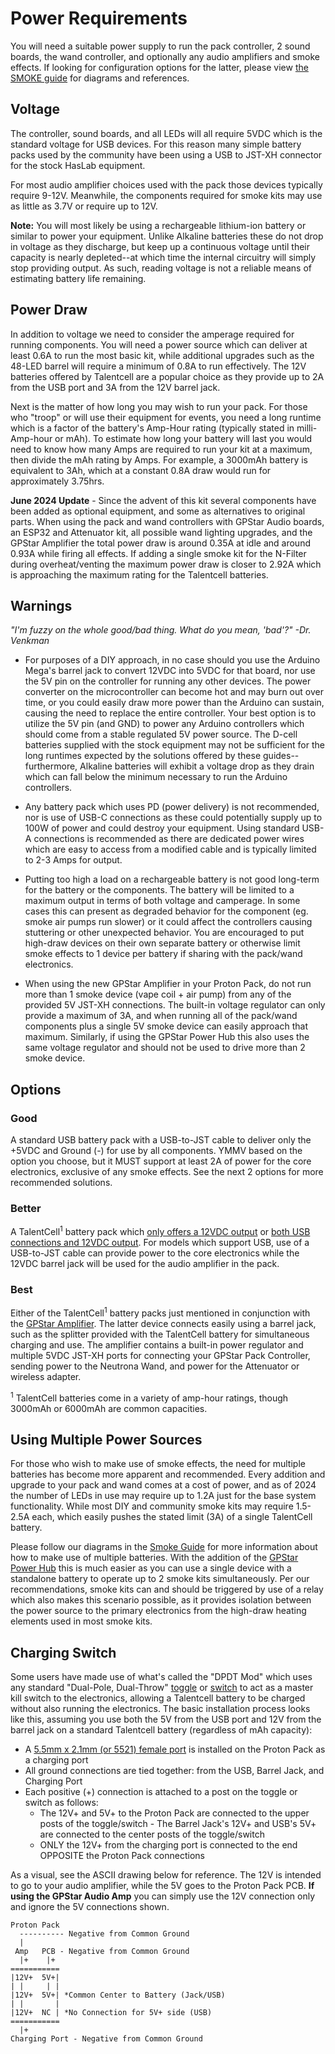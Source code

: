 # Power Requirements

You will need a suitable power supply to run the pack controller, 2 sound boards, the wand controller, and optionally any audio amplifiers and smoke effects. If looking for configuration options for the latter, please view [the SMOKE guide](SMOKE.md) for diagrams and references.

## Voltage

The controller, sound boards, and all LEDs will all require 5VDC which is the standard voltage for USB devices. For this reason many simple battery packs used by the community have been using a USB to JST-XH connector for the stock HasLab equipment.

For most audio amplifier choices used with the pack those devices typically require 9-12V. Meanwhile, the components required for smoke kits may use as little as 3.7V or require up to 12V.

**Note:** You will most likely be using a rechargeable lithium-ion battery or similar to power your equipment. Unlike Alkaline batteries these do not drop in voltage as they discharge, but keep up a continuous voltage until their capacity is nearly depleted--at which time the internal circuitry will simply stop providing output. As such, reading voltage is not a reliable means of estimating battery life remaining.

## Power Draw

In addition to voltage we need to consider the amperage required for running components. You will need a power source which can deliver at least 0.6A to run the most basic kit, while additional upgrades such as the 48-LED barrel will require a minimum of 0.8A to run effectively. The 12V batteries offered by Talentcell are a popular choice as they provide up to 2A from the USB port and 3A from the 12V barrel jack.

Next is the matter of how long you may wish to run your pack. For those who "troop" or will use their equipment for events, you need a long runtime which is a factor of the battery's Amp-Hour rating (typically stated in milli-Amp-hour or mAh). To estimate how long your battery will last you would need to know how many Amps are required to run your kit at a maximum, then divide the mAh rating by Amps. For example, a 3000mAh battery is equivalent to 3Ah, which at a constant 0.8A draw would run for approximately 3.75hrs.

**June 2024 Update** - Since the advent of this kit several components have been added as optional equipment, and some as alternatives to original parts. When using the pack and wand controllers with GPStar Audio boards, an ESP32 and Attenuator kit, all possible wand lighting upgrades, and the GPStar Amplifier the total power draw is around 0.35A at idle and around 0.93A while firing all effects. If adding a single smoke kit for the N-Filter during overheat/venting the maximum power draw is closer to 2.92A which is approaching the maximum rating for the Talentcell batteries.

## Warnings

*"I'm fuzzy on the whole good/bad thing. What do you mean, 'bad'?" -Dr. Venkman*

- For purposes of a DIY approach, in no case should you use the Arduino Mega's barrel jack to convert 12VDC into 5VDC for that board, nor use the 5V pin on the controller for running any other devices. The power converter on the microcontroller can become hot and may burn out over time, or you could easily draw more power than the Arduino can sustain, causing the need to replace the entire controller. Your best option is to utilize the 5V pin (and GND) to power any Arduino controllers which should come from a stable regulated 5V power source. The D-cell batteries supplied with the stock equipment may not be sufficient for the long runtimes expected by the solutions offered by these guides--furthermore, Alkaline batteries will exhibit a voltage drop as they drain which can fall below the minimum necessary to run the Arduino controllers.

- Any battery pack which uses PD (power delivery) is not recommended, nor is use of USB-C connections as these could potentially supply up to 100W of power and could destroy your equipment. Using standard USB-A connections is recommended as there are dedicated power wires which are easy to access from a modified cable and is typically limited to 2-3 Amps for output.

- Putting too high a load on a rechargeable battery is not good long-term for the battery or the components. The battery will be limited to a maximum output in terms of both voltage and camperage. In some cases this can present as degraded behavior for the component (eg. smoke air pumps run slower) or it could affect the controllers causing stuttering or other unexpected behavior. You are encouraged to put high-draw devices on their own separate battery or otherwise limit smoke effects to 1 device per battery if sharing with the pack/wand electronics.

- When using the new GPStar Amplifier in your Proton Pack, do not run more than 1 smoke device (vape coil + air pump) from any of the provided 5V JST-XH connections. The built-in voltage regulator can only provide a maximum of 3A, and when running all of the pack/wand components plus a single 5V smoke device can easily approach that maximum. Similarly, if using the GPStar Power Hub this also uses the same voltage regulator and should not be used to drive more than 2 smoke device.

## Options

### Good

A standard USB battery pack with a USB-to-JST cable to deliver only the +5VDC and Ground (-) for use by all components. YMMV based on the option you choose, but it MUST support at least 2A of power for the core electronics, exclusive of any smoke effects. See the next 2 options for more recommended solutions.

### Better

A TalentCell<sup>1</sup> battery pack which [only offers a 12VDC output](https://a.co/d/j4m2Kff) or [both USB connections and 12VDC output](https://a.co/d/8q0VcxT). For models which support USB, use of a USB-to-JST cable can provide power to the core electronics while the 12VDC barrel jack will be used for the audio amplifier in the pack.

### Best

Either of the TalentCell<sup>1</sup> battery packs just mentioned in conjunction with the [GPStar Amplifier](https://gpstartechnologies.com/products/gpstar-amplifier). The latter device connects easily using a barrel jack, such as the splitter provided with the TalentCell battery for simultaneous charging and use. The amplifier contains a built-in power regulator and multiple 5VDC JST-XH ports for connecting your GPStar Pack Controller, sending power to the Neutrona Wand, and power for the Attenuator or wireless adapter.

<sup>1</sup> TalentCell batteries come in a variety of amp-hour ratings, though 3000mAh or 6000mAh are common capacities.

## Using Multiple Power Sources

For those who wish to make use of smoke effects, the need for multiple batteries has become more apparent and recommended. Every addition and upgrade to your pack and wand comes at a cost of power, and as of 2024 the number of LEDs in use may require up to 1.2A just for the base system functionality. While most DIY and community smoke kits may require 1.5-2.5A each, which easily pushes the stated limit (3A) of a single TalentCell battery.

Please follow our diagrams in the [Smoke Guide](SMOKE.md) for more information about how to make use of multiple batteries. With the addition of the [GPStar Power Hub](https://gpstartechnologies.com/products/gpstar-power-hub) this is much easier as you can use a single device with a standalone battery to operate up to 2 smoke kits simultaneously. Per our recommendations, smoke kits can and should be triggered by use of a relay which also makes this scenario possible, as it provides isolation between the power source to the primary electronics from the high-draw heating elements used in most smoke kits.

## Charging Switch

Some users have made use of what's called the "DPDT Mod" which uses any standard "Dual-Pole, Dual-Throw" [toggle](https://a.co/d/gVtXMck) or [switch](https://a.co/d/3EYqrDI) to act as a master kill switch to the electronics, allowing a Talentcell battery to be charged without also running the electronics. The basic installation process looks like this, assuming you use both the 5V from the USB port and 12V from the barrel jack on a standard Talentcell battery (regardless of mAh capacity):

- A [5.5mm x 2.1mm (or 5521) female port](https://a.co/d/hxna1qj) is installed on the Proton Pack as a charging port
- All ground connections are tied together: from the USB, Barrel Jack, and Charging Port
- Each positive (+) connection is attached to a post on the toggle or switch as follows:
	- The 12V+ and 5V+ to the Proton Pack are connected to the upper posts of the toggle/switch	- The Barrel Jack's 12V+ and USB's 5V+ are connected to the center posts of the toggle/switch
	- ONLY the 12V+ from the charging port is connected to the end OPPOSITE the Proton Pack connections

As a visual, see the ASCII drawing below for reference. The 12V is intended to go to your audio amplifier, while the 5V goes to the Proton Pack PCB. **If using the GPStar Audio Amp** you can simply use the 12V connection only and ignore the 5V connections shown.

```
Proton Pack
  ---------- Negative from Common Ground
  |
 Amp   PCB - Negative from Common Ground
  |+    |+    
===========
|12V+  5V+|
| |     | |
|12V+  5V+| *Common Center to Battery (Jack/USB)    
| |       |
|12V+  NC | *No Connection for 5V+ side (USB)
===========
  |+
Charging Port - Negative from Common Ground
```
